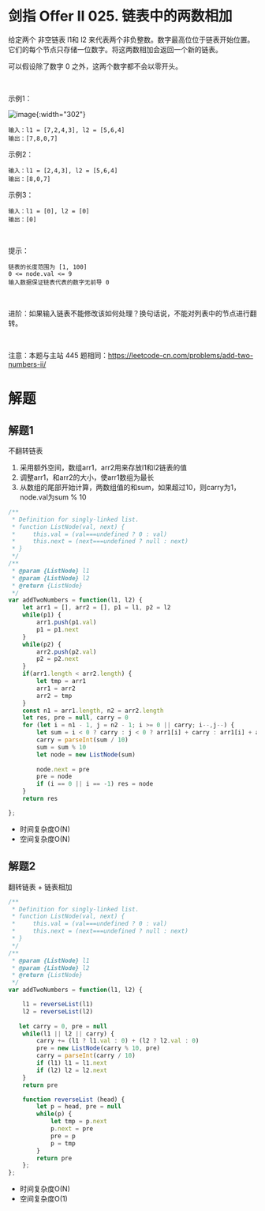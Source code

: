 # 剑指 Offer II 025. 链表中的两数相加

给定两个 非空链表 l1和 l2 来代表两个非负整数。数字最高位位于链表开始位置。它们的每个节点只存储一位数字。将这两数相加会返回一个新的链表。

可以假设除了数字 0 之外，这两个数字都不会以零开头。

 

示例1：


![image](https://pic.leetcode-cn.com/1626420025-fZfzMX-image.png){:width="302"}

```
输入：l1 = [7,2,4,3], l2 = [5,6,4]
输出：[7,8,0,7]
```
示例2：
```
输入：l1 = [2,4,3], l2 = [5,6,4]
输出：[8,0,7]
```
示例3：
```
输入：l1 = [0], l2 = [0]
输出：[0]
```
 

提示：
```
链表的长度范围为 [1, 100]
0 <= node.val <= 9
输入数据保证链表代表的数字无前导 0
```
 

进阶：如果输入链表不能修改该如何处理？换句话说，不能对列表中的节点进行翻转。

 

注意：本题与主站 445 题相同：https://leetcode-cn.com/problems/add-two-numbers-ii/

# 解题
## 解题1
不翻转链表
1. 采用额外空间，数组arr1，arr2用来存放l1和l2链表的值
2. 调整arr1，和arr2的大小，使arr1数组为最长
3. 从数组的尾部开始计算，两数组值的和sum，如果超过10，则carry为1，node.val为sum % 10
```js
/**
 * Definition for singly-linked list.
 * function ListNode(val, next) {
 *     this.val = (val===undefined ? 0 : val)
 *     this.next = (next===undefined ? null : next)
 * }
 */
/**
 * @param {ListNode} l1
 * @param {ListNode} l2
 * @return {ListNode}
 */
var addTwoNumbers = function(l1, l2) {
    let arr1 = [], arr2 = [], p1 = l1, p2 = l2
    while(p1) {
        arr1.push(p1.val)
        p1 = p1.next
    }
    while(p2) {
        arr2.push(p2.val)
        p2 = p2.next
    }
    if(arr1.length < arr2.length) {
        let tmp = arr1
        arr1 = arr2
        arr2 = tmp
    }
    const n1 = arr1.length, n2 = arr2.length
    let res, pre = null, carry = 0
    for (let i = n1 - 1, j = n2 - 1; i >= 0 || carry; i--,j--) {
        let sum = i < 0 ? carry : j < 0 ? arr1[i] + carry : arr1[i] + arr2[j] + carry
        carry = parseInt(sum / 10)
        sum = sum % 10
        let node = new ListNode(sum)
        
        node.next = pre
        pre = node
        if (i == 0 || i == -1) res = node
    }
    return res

};
```
- 时间复杂度O(N)
- 空间复杂度O(N)

## 解题2
翻转链表 + 链表相加
```js
/**
 * Definition for singly-linked list.
 * function ListNode(val, next) {
 *     this.val = (val===undefined ? 0 : val)
 *     this.next = (next===undefined ? null : next)
 * }
 */
/**
 * @param {ListNode} l1
 * @param {ListNode} l2
 * @return {ListNode}
 */
var addTwoNumbers = function(l1, l2) {

    l1 = reverseList(l1)
    l2 = reverseList(l2)
   
   let carry = 0, pre = null
    while(l1 || l2 || carry) {
        carry += (l1 ? l1.val : 0) + (l2 ? l2.val : 0)
        pre = new ListNode(carry % 10, pre)
        carry = parseInt(carry / 10)
        if (l1) l1 = l1.next
        if (l2) l2 = l2.next
    }
    return pre

    function reverseList (head) {
        let p = head, pre = null
        while(p) {
            let tmp = p.next
            p.next = pre
            pre = p
            p = tmp
        }
        return pre
    };
};
```
- 时间复杂度O(N)
- 空间复杂度O(1)
